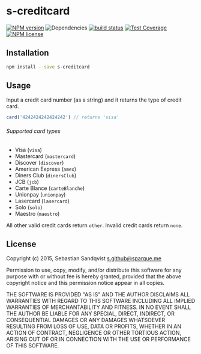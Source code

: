 # s-creditcard

[![NPM version](https://img.shields.io/npm/v/s-creditcard.svg)](https://www.npmjs.com/package/s-creditcard) ![Dependencies](https://img.shields.io/david/sebastiansandqvist/s-creditcard.svg) [![build status](http://img.shields.io/travis/sebastiansandqvist/s-creditcard.svg)](https://travis-ci.org/sebastiansandqvist/s-creditcard) [![Test Coverage](https://codeclimate.com/github/sebastiansandqvist/s-creditcard/badges/coverage.svg)](https://codeclimate.com/github/sebastiansandqvist/s-creditcard) [![NPM license](https://img.shields.io/npm/l/s-creditcard.svg)](https://www.npmjs.com/package/s-creditcard)

## Installation
```bash
npm install --save s-creditcard
```

## Usage
Input a credit card number (as a string) and it returns the type of credit card.

```javascript
card('4242424242424242') // returns 'visa'
```

###### Supported card types
* Visa (`visa`)
* Mastercard (`mastercard`)
* Discover (`discover`)
* American Express (`amex`)
* Diners Club (`dinersClub`)
* JCB (`jcb`)
* Carte Blance (`carteBlanche`)
* Unionpay (`unionpay`)
* Lasercard (`lasercard`)
* Solo (`solo`)
* Maestro (`maestro`)

All other valid credit cards return `other`. Invalid credit cards return `none`. 

## License
Copyright (c) 2015, Sebastian Sandqvist <s.github@sparque.me>

Permission to use, copy, modify, and/or distribute this software for any purpose with or without fee is hereby granted, provided that the above copyright notice and this permission notice appear in all copies.

THE SOFTWARE IS PROVIDED "AS IS" AND THE AUTHOR DISCLAIMS ALL WARRANTIES WITH REGARD TO THIS SOFTWARE INCLUDING ALL IMPLIED WARRANTIES OF MERCHANTABILITY AND FITNESS. IN NO EVENT SHALL THE AUTHOR BE LIABLE FOR ANY SPECIAL, DIRECT, INDIRECT, OR CONSEQUENTIAL DAMAGES OR ANY DAMAGES WHATSOEVER RESULTING FROM LOSS OF USE, DATA OR PROFITS, WHETHER IN AN ACTION OF CONTRACT, NEGLIGENCE OR OTHER TORTIOUS ACTION, ARISING OUT OF OR IN CONNECTION WITH THE USE OR PERFORMANCE OF THIS SOFTWARE.